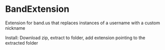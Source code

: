 # BandExtension
Extension for band.us that replaces instances of a username with a custom nickname

Install: Download zip, extract to folder, add extension pointing to the extracted folder
